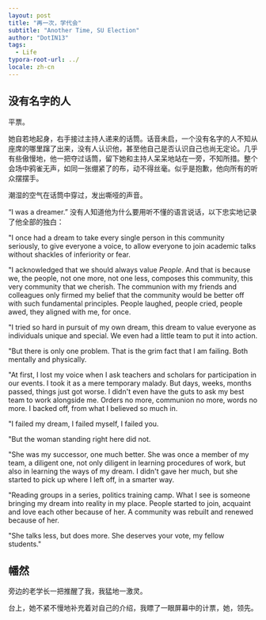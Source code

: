 ```yaml
---
layout: post
title: "再一次，学代会"
subtitle: "Another Time, SU Election"
author: "DotIN13"
tags:
  - Life
typora-root-url: ../
locale: zh-cn
---
```


## 没有名字的人

平票。

她自若地起身，右手接过主持人递来的话筒。话音未启，一个没有名字的人不知从座席的哪里蹿了出来，没有人认识他，甚至他自己是否认识自己也尚无定论。几乎有些傲慢地，他一把夺过话筒，留下她和主持人呆呆地站在一旁，不知所措。整个会场中鸦雀无声，如同一张绷紧了的布，动不得丝毫。似乎是抱歉，他向所有的听众摆摆手。

潮湿的空气在话筒中穿过，发出嘶哑的声音。

“I was a dreamer.” 没有人知道他为什么要用听不懂的语言说话，以下忠实地记录了他全部的独白：

"I once had a dream to take every single person in this community seriously, to give everyone a voice, to allow everyone to join academic talks without shackles of inferiority or fear.

"I acknowledged that we should always value *People*. And that is because we, the people, not one more, not one less, composes this community, this very community that we cherish. The communion with my friends and colleagues only firmed my belief that the community would be better off with such fundamental principles. People laughed, people cried, people awed, they aligned with me, for once.

"I tried so hard in pursuit of my own dream, this dream to value everyone as individuals unique and special. We even had a little team to put it into action.

"But there is only one problem. That is the grim fact that I am failing. Both mentally and physically.

"At first, I lost my voice when I ask teachers and scholars for participation in our events. I took it as a mere temporary malady. But days, weeks, months passed, things just got worse. I didn't even have the guts to ask my best team to work alongside me. Orders no more, communion no more, words no more. I backed off, from what I believed so much in.

"I failed my dream, I failed myself, I failed you.

"But the woman standing right here did not.

"She was my successor, one much better. She was once a member of my team, a diligent one, not only diligent in learning procedures of work, but also in learning the ways of my dream. I didn't gave her much, but she started to pick up where I left off, in a smarter way.

"Reading groups in a series, politics training camp. What I see is someone bringing my dream into reality in my place. People started to join, acquaint and love each other because of her. A community was rebuilt and renewed because of her.

"She talks less, but does more. She deserves your vote, my fellow students."

## 幡然

旁边的老学长一把推醒了我，我猛地一激灵。

台上，她不紧不慢地补充着对自己的介绍，我瞟了一眼屏幕中的计票，她，领先。